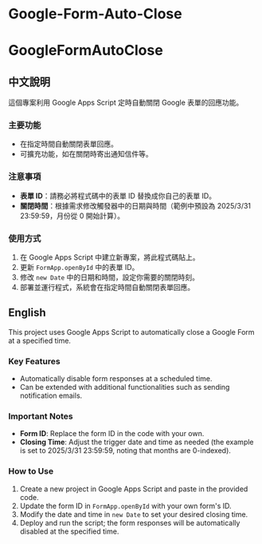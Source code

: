 # Google-Form-Auto-Close

# GoogleFormAutoClose

## 中文說明
這個專案利用 Google Apps Script 定時自動關閉 Google 表單的回應功能。

### 主要功能
- 在指定時間自動關閉表單回應。
- 可擴充功能，如在關閉時寄出通知信件等。

### 注意事項
- **表單 ID**：請務必將程式碼中的表單 ID 替換成你自己的表單 ID。
- **關閉時間**：根據需求修改觸發器中的日期與時間（範例中預設為 2025/3/31 23:59:59，月份從 0 開始計算）。

### 使用方式
1. 在 Google Apps Script 中建立新專案，將此程式碼貼上。
2. 更新 `FormApp.openById` 中的表單 ID。
3. 修改 `new Date` 中的日期和時間，設定你需要的關閉時刻。
4. 部署並運行程式，系統會在指定時間自動關閉表單回應。

## English
This project uses Google Apps Script to automatically close a Google Form at a specified time.

### Key Features
- Automatically disable form responses at a scheduled time.
- Can be extended with additional functionalities such as sending notification emails.

### Important Notes
- **Form ID**: Replace the form ID in the code with your own.
- **Closing Time**: Adjust the trigger date and time as needed (the example is set to 2025/3/31 23:59:59, noting that months are 0-indexed).

### How to Use
1. Create a new project in Google Apps Script and paste in the provided code.
2. Update the form ID in `FormApp.openById` with your own form's ID.
3. Modify the date and time in `new Date` to set your desired closing time.
4. Deploy and run the script; the form responses will be automatically disabled at the specified time.
